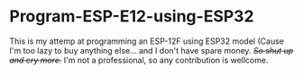 # Program-ESP-E12-using-ESP32
This is my attemp at programming an ESP-12F using ESP32 model (Cause I'm too lazy to buy anything else... and I don't have spare money. *~~So shut up and cry more.~~*  I'm not a professional, so any contribution is wellcome.
